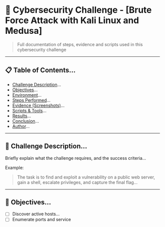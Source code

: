 # 🧠 Cybersecurity Challenge - [Brute Force Attack with Kali Linux and Medusa]

> Full documentation of steps, evidence and scripts used in this cybersecurity challenge

---

## 📋 Table of Contents...
- [Challenge Description](#-challenge-description)...
- [Objectives](#-objectives)...
- [Environment](#-environment)...
- [Steps Performed](#-steps-performed)...
- [Evidence (Screenshots)](#-evidence-screenshots)...
- [Scripts & Tools](#-scripts--tools)...
- [Results](#-results)...
- [Conclusion](#-conclusion)...
- [Author](#-author)...

---

## 🧩 Challenge Description...
Briefly explain what the challenge requires, and the success criteria...

Example:  
> The task is to find and exploit a vulnerability on a public web server, gain a shell, escalate privileges, and capture the final flag...

---

## 🎯 Objectives...
- [ ] Discover active hosts...
- [ ] Enumerate ports and service
